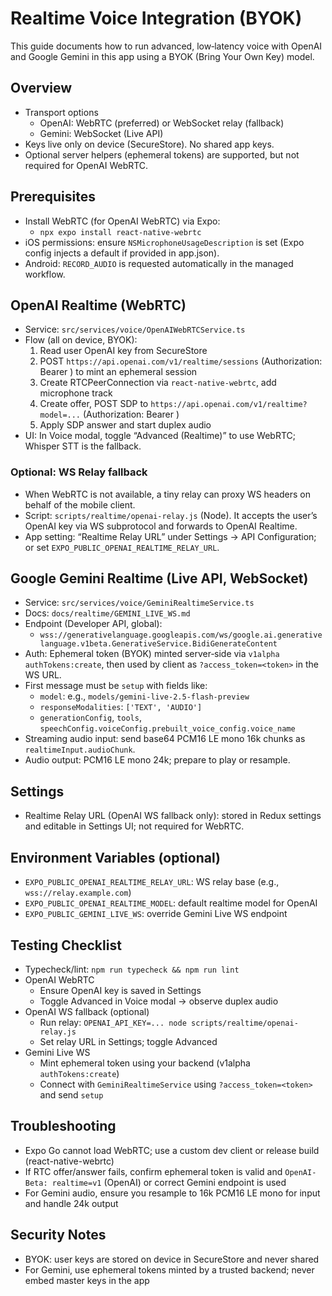 # Realtime Voice Integration (BYOK)

This guide documents how to run advanced, low‑latency voice with OpenAI and Google Gemini in this app using a BYOK (Bring Your Own Key) model.

## Overview
- Transport options
  - OpenAI: WebRTC (preferred) or WebSocket relay (fallback)
  - Gemini: WebSocket (Live API)
- Keys live only on device (SecureStore). No shared app keys.
- Optional server helpers (ephemeral tokens) are supported, but not required for OpenAI WebRTC.

## Prerequisites
- Install WebRTC (for OpenAI WebRTC) via Expo:
  - `npx expo install react-native-webrtc`
- iOS permissions: ensure `NSMicrophoneUsageDescription` is set (Expo config injects a default if provided in app.json).
- Android: `RECORD_AUDIO` is requested automatically in the managed workflow.

## OpenAI Realtime (WebRTC)
- Service: `src/services/voice/OpenAIWebRTCService.ts`
- Flow (all on device, BYOK):
  1) Read user OpenAI key from SecureStore
  2) POST `https://api.openai.com/v1/realtime/sessions` (Authorization: Bearer <user key>) to mint an ephemeral session
  3) Create RTCPeerConnection via `react-native-webrtc`, add microphone track
  4) Create offer, POST SDP to `https://api.openai.com/v1/realtime?model=...` (Authorization: Bearer <ephemeral>)
  5) Apply SDP answer and start duplex audio
- UI: In Voice modal, toggle “Advanced (Realtime)” to use WebRTC; Whisper STT is the fallback.

### Optional: WS Relay fallback
- When WebRTC is not available, a tiny relay can proxy WS headers on behalf of the mobile client.
- Script: `scripts/realtime/openai-relay.js` (Node). It accepts the user’s OpenAI key via WS subprotocol and forwards to OpenAI Realtime.
- App setting: “Realtime Relay URL” under Settings → API Configuration; or set `EXPO_PUBLIC_OPENAI_REALTIME_RELAY_URL`.

## Google Gemini Realtime (Live API, WebSocket)
- Service: `src/services/voice/GeminiRealtimeService.ts`
- Docs: `docs/realtime/GEMINI_LIVE_WS.md`
- Endpoint (Developer API, global):
  - `wss://generativelanguage.googleapis.com/ws/google.ai.generativelanguage.v1beta.GenerativeService.BidiGenerateContent`
- Auth: Ephemeral token (BYOK) minted server‑side via `v1alpha authTokens:create`, then used by client as `?access_token=<token>` in the WS URL.
- First message must be `setup` with fields like:
  - `model`: e.g., `models/gemini-live-2.5-flash-preview`
  - `responseModalities`: `['TEXT', 'AUDIO']`
  - `generationConfig`, `tools`, `speechConfig.voiceConfig.prebuilt_voice_config.voice_name`
- Streaming audio input: send base64 PCM16 LE mono 16k chunks as `realtimeInput.audioChunk`.
- Audio output: PCM16 LE mono 24k; prepare to play or resample.

## Settings
- Realtime Relay URL (OpenAI WS fallback only): stored in Redux settings and editable in Settings UI; not required for WebRTC.

## Environment Variables (optional)
- `EXPO_PUBLIC_OPENAI_REALTIME_RELAY_URL`: WS relay base (e.g., `wss://relay.example.com`)
- `EXPO_PUBLIC_OPENAI_REALTIME_MODEL`: default realtime model for OpenAI
- `EXPO_PUBLIC_GEMINI_LIVE_WS`: override Gemini Live WS endpoint

## Testing Checklist
- Typecheck/lint: `npm run typecheck && npm run lint`
- OpenAI WebRTC
  - Ensure OpenAI key is saved in Settings
  - Toggle Advanced in Voice modal → observe duplex audio
- OpenAI WS fallback (optional)
  - Run relay: `OPENAI_API_KEY=... node scripts/realtime/openai-relay.js`
  - Set relay URL in Settings; toggle Advanced
- Gemini Live WS
  - Mint ephemeral token using your backend (v1alpha `authTokens:create`)
  - Connect with `GeminiRealtimeService` using `?access_token=<token>` and send `setup`

## Troubleshooting
- Expo Go cannot load WebRTC; use a custom dev client or release build (react-native-webrtc)
- If RTC offer/answer fails, confirm ephemeral token is valid and `OpenAI-Beta: realtime=v1` (OpenAI) or correct Gemini endpoint is used
- For Gemini audio, ensure you resample to 16k PCM16 LE mono for input and handle 24k output

## Security Notes
- BYOK: user keys are stored on device in SecureStore and never shared
- For Gemini, use ephemeral tokens minted by a trusted backend; never embed master keys in the app
